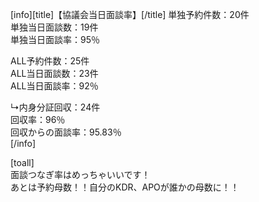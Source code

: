  [info][title]【協議会当日面談率】[/title]
単独予約件数：20件  
単独当日面談数：19件  
単独当日面談率：95％  

ALL予約件数：25件  
ALL当日面談数：23件  
ALL当日面談率：92％  

↳内身分証回収：24件  
回収率：96％  
回収からの面談率：95.83％   
[/info]

[toall]  
面談つなぎ率はめっちゃいいです！  
あとは予約母数！！自分のKDR、APOが誰かの母数に！！